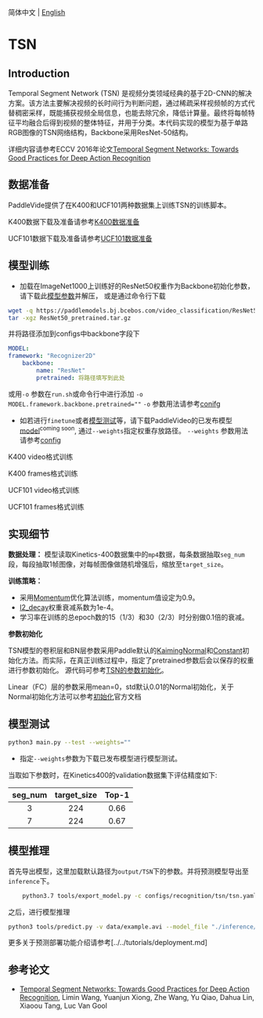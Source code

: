 简体中文 | [English](../../../en/model_zoo/recognition/tsn.md)


# TSN

## Introduction

Temporal Segment Network (TSN) 是视频分类领域经典的基于2D-CNN的解决方案。该方法主要解决视频的长时间行为判断问题，通过稀疏采样视频帧的方式代替稠密采样，既能捕获视频全局信息，也能去除冗余，降低计算量。最终将每帧特征平均融合后得到视频的整体特征，并用于分类。本代码实现的模型为基于单路RGB图像的TSN网络结构，Backbone采用ResNet-50结构。

详细内容请参考ECCV 2016年论文[Temporal Segment Networks: Towards Good Practices for Deep Action Recognition](https://arxiv.org/abs/1608.00859)

## 数据准备

PaddleVide提供了在K400和UCF101两种数据集上训练TSN的训练脚本。

K400数据下载及准备请参考[K400数据准备](../../dataset/K400.md)

UCF101数据下载及准备请参考[UCF101数据准备](../../dataset/ucf101.md)


## 模型训练

- 加载在ImageNet1000上训练好的ResNet50权重作为Backbone初始化参数，请下载此[模型参数](https://paddlemodels.bj.bcebos.com/video_classification/ResNet50_pretrained.tar.gz)并解压，
或是通过命令行下载

```bash
wget -q https://paddlemodels.bj.bcebos.com/video_classification/ResNet50_pretrained.tar.gz
tar -xgz ResNet50_pretrained.tar.gz
```

并将路径添加到configs中backbone字段下

```yaml
MODEL:
framework: "Recognizer2D"
    backbone:
        name: "ResNet"
        pretrained: 将路径填写到此处
```

或用`-o` 参数在```run.sh```或命令行中进行添加
``` -o MODEL.framework.backbone.pretrained="" ```
`-o` 参数用法请参考[conifg](../../config.md)

- 如若进行`finetune`或者[模型测试](#模型测试)等，请下载PaddleVideo的已发布模型[model]()<sup>coming soon</sup>, 通过`--weights`指定权重存放路径。 `--weights` 参数用法请参考[config](../../config.md)

K400 video格式训练

K400 frames格式训练

UCF101 video格式训练

UCF101 frames格式训练

## 实现细节

**数据处理：** 模型读取Kinetics-400数据集中的`mp4`数据，每条数据抽取`seg_num`段，每段抽取1帧图像，对每帧图像做随机增强后，缩放至`target_size`。

**训练策略：**

*  采用[Momentum](https://www.paddlepaddle.org.cn/documentation/docs/zh/develop/api/paddle/optimizer/momentum/Momentum_cn.html#momentum)优化算法训练，momentum值设定为0.9。
*  [l2_decay](https://www.paddlepaddle.org.cn/documentation/docs/zh/develop/api/paddle/regularizer/L2Decay_cn.html#l2decay)权重衰减系数为1e-4。
*  学习率在训练的总epoch数的15（1/3）和30（2/3）时分别做0.1倍的衰减。

**参数初始化**

TSN模型的卷积层和BN层参数采用Paddle默认的[KaimingNormal](https://www.paddlepaddle.org.cn/documentation/docs/zh/develop/api/paddle/nn/initializer/kaiming/KaimingNormal_cn.html#kaimingnormal)和[Constant](https://www.paddlepaddle.org.cn/documentation/docs/zh/develop/api/paddle/nn/initializer/constant/Constant_cn.html#constant)初始化方法。而实际，在真正训练过程中，指定了pretrained参数后会以保存的权重进行参数初始化。
源代码可参考[TSN的参数初始化](https://github.com/PaddlePaddle/PaddleVideo/blob/main/paddlevideo/modeling/backbones/resnet.py#L251)。

Linear（FC）层的参数采用mean=0，std默认0.01的Normal初始化，关于Normal初始化方法可以参考[初始化](https://www.paddlepaddle.org.cn/documentation/docs/zh/develop/api/paddle/nn/initializer/normal/Normal_cn.html)官方文档

## 模型测试

```bash
python3 main.py --test --weights=""
```

- 指定`--weights`参数为下载已发布模型进行模型测试。


当取如下参数时，在Kinetics400的validation数据集下评估精度如下:

| seg\_num | target\_size | Top-1 |
| :------: | :----------: | :----: |
| 3 | 224 | 0.66 |
| 7 | 224 | 0.67 |

## 模型推理

首先导出模型，这里加载默认路径为```output/TSN```下的参数。并将预测模型导出至`inference`下。

```bash
    python3.7 tools/export_model.py -c configs/recognition/tsn/tsn.yaml -p output/TSN/TSN_best.pdparams -o ./inference
```

之后，进行模型推理

```bash
python3 tools/predict.py -v data/example.avi --model_file "./inference/TSN.pdmodel" --params_file "./inference/TSN.pdiparams" --enable_benchmark=False --model="TSN"
```

更多关于预测部署功能介绍请参考[../../tutorials/deployment.md]

## 参考论文

- [Temporal Segment Networks: Towards Good Practices for Deep Action Recognition](https://arxiv.org/abs/1608.00859), Limin Wang, Yuanjun Xiong, Zhe Wang, Yu Qiao, Dahua Lin, Xiaoou Tang, Luc Van Gool
